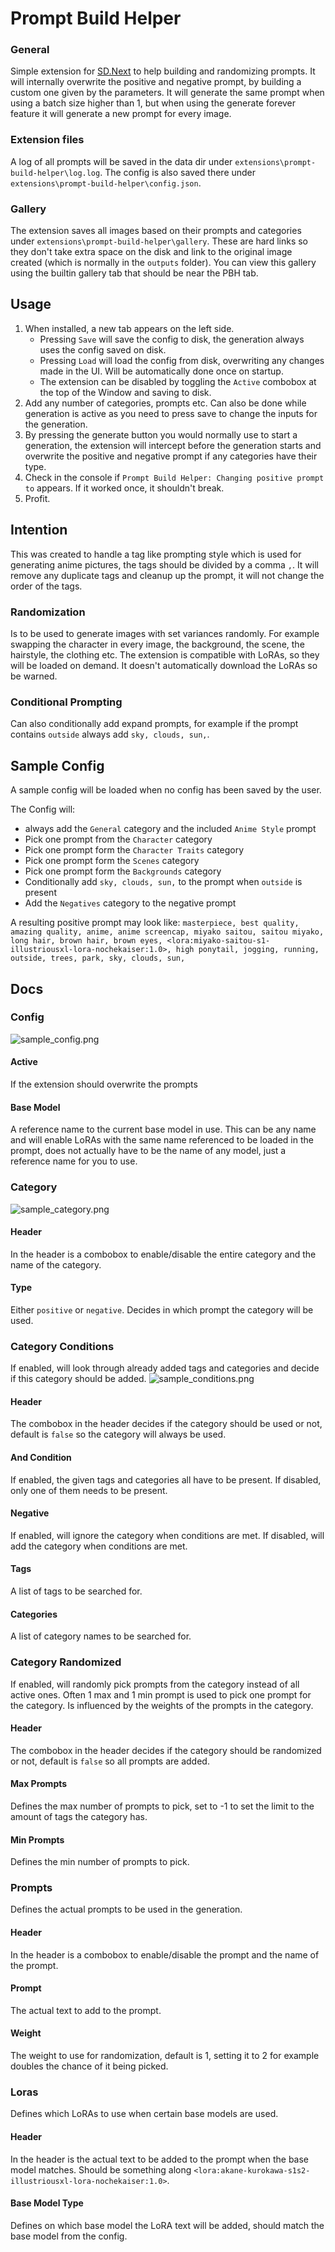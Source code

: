 # Prompt Build Helper

### General

Simple extension for [SD.Next](https://github.com/vladmandic/sdnext/) to help building and randomizing prompts.
It will internally overwrite the positive and negative prompt, by building a custom one given by the parameters.
It will generate the same prompt when using a batch size higher than 1, but when using the generate forever feature it will generate a new prompt for every image.

### Extension files

A log of all prompts will be saved in the data dir under `extensions\prompt-build-helper\log.log`.
The config is also saved there under `extensions\prompt-build-helper\config.json`.

### Gallery

The extension saves all images based on their prompts and categories under `extensions\prompt-build-helper\gallery`. These are hard links so they don't take extra space on the disk and link to the original image created (which is normally in the `outputs` folder). You can view this gallery using the builtin gallery tab that should be near the PBH tab.

## Usage

1. When installed, a new tab appears on the left side.
   - Pressing `Save` will save the config to disk, the generation always uses the config saved on disk.
   - Pressing `Load` will load the config from disk, overwriting any changes made in the UI. Will be automatically done once on startup.
   - The extension can be disabled by toggling the `Active` combobox at the top of the Window and saving to disk.
2. Add any number of categories, prompts etc. Can also be done while generation is active as you need to press save to change the inputs for the generation.
3. By pressing the generate button you would normally use to start a generation, the extension will intercept before the generation starts and overwrite the positive and negative prompt if any categories have their type.
4. Check in the console if `Prompt Build Helper: Changing positive prompt to` appears. If it worked once, it shouldn't break.
5. Profit.
 
## Intention
This was created to handle a tag like prompting style which is used for generating anime pictures, the tags should be divided by a comma `,`.
It will remove any duplicate tags and cleanup up the prompt, it will not change the order of the tags.

### Randomization
Is to be used to generate images with set variances randomly.
For example swapping the character in every image, the background, the scene, the hairstyle, the clothing etc.
The extension is compatible with LoRAs, so they will be loaded on demand. 
It doesn't automatically download the LoRAs so be warned.

### Conditional Prompting
Can also conditionally add expand prompts, for example if the prompt contains `outside` always add `sky, clouds, sun,`.

## Sample Config
A sample config will be loaded when no config has been saved by the user.

The Config will:
- always add the `General` category and the included `Anime Style` prompt 
- Pick one prompt from the `Character` category
- Pick one prompt form the `Character Traits` category
- Pick one prompt form the `Scenes` category
- Pick one prompt form the `Backgrounds` category
- Conditionally add `sky, clouds, sun,` to the prompt when `outside` is present
- Add the `Negatives` category to the negative prompt

A resulting positive prompt may look like:
`masterpiece, best quality, amazing quality, anime, anime screencap, miyako saitou, saitou miyako, long hair, brown hair, brown eyes, <lora:miyako-saitou-s1-illustriousxl-lora-nochekaiser:1.0>, high ponytail, jogging, running, outside, trees, park, sky, clouds, sun,`

## Docs

### Config
![sample_config.png](imgs/sample_config.png)

#### Active
If the extension should overwrite the prompts

#### Base Model
A reference name to the current base model in use.
This can be any name and will enable LoRAs with the same name referenced to be loaded in the prompt, does not actually have to be the name of any model, just a reference name for you to use.

### Category
![sample_category.png](imgs/sample_category.png)

#### Header
In the header is a combobox to enable/disable the entire category and the name of the category.

#### Type
Either `positive` or `negative`. Decides in which prompt the category will be used.

### Category Conditions
If enabled, will look through already added tags and categories and decide if this category should be added.
![sample_conditions.png](imgs/sample_conditions.png)

#### Header
The combobox in the header decides if the category should be used or not, default is `false` so the category will always be used.

#### And Condition
If enabled, the given tags and categories all have to be present. If disabled, only one of them needs to be present.

#### Negative
If enabled, will ignore the category when conditions are met. If disabled, will add the category when conditions are met.

#### Tags
A list of tags to be searched for.

#### Categories
A list of category names to be searched for.

### Category Randomized
If enabled, will randomly pick prompts from the category instead of all active ones.
Often 1 max and 1 min prompt is used to pick one prompt for the category.
Is influenced by the weights of the prompts in the category.

#### Header
The combobox in the header decides if the category should be randomized or not, default is `false` so all prompts are added.

#### Max Prompts
Defines the max number of prompts to pick, set to -1 to set the limit to the amount of tags the category has.

#### Min Prompts
Defines the min number of prompts to pick.

### Prompts
Defines the actual prompts to be used in the generation.

#### Header
In the header is a combobox to enable/disable the prompt and the name of the prompt.

#### Prompt
The actual text to add to the prompt.

#### Weight
The weight to use for randomization, default is 1, setting it to 2 for example doubles the chance of it being picked.

### Loras
Defines which LoRAs to use when certain base models are used.

#### Header
In the header is the actual text to be added to the prompt when the base model matches. Should be something along `<lora:akane-kurokawa-s1s2-illustriousxl-lora-nochekaiser:1.0>`.

#### Base Model Type
Defines on which base model the LoRA text will be added, should match the base model from the config.